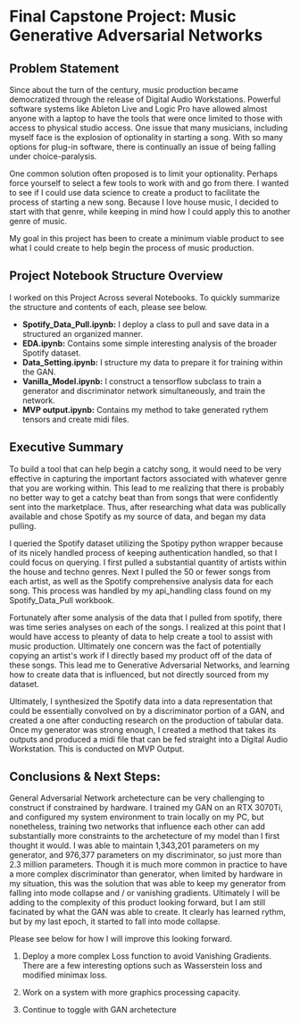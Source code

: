 # Final Capstone Project: Music Generative Adversarial Networks

## Problem Statement

Since about the turn of the century, music production became democratized through the release of Digital Audio Workstations. Powerful software systems like Ableton Live and Logic Pro have allowed almost anyone with a laptop to have the tools that were once limited to those with access to physical studio access. One issue that many musicians, including myself face is the explosion of optionality in starting a song. With so many options for plug-in software, there is continually an issue of being falling under choice-paralysis.

One common solution often proposed is to limit your optionality. Perhaps force yourself to select a few tools to work with and go from there. I wanted to see if I could use data science to create a product to facilitate the process of starting a new song. Because I love house music, I decided to start with that genre, while keeping in mind how I could apply this to another genre of music.

My goal in this project has been to create a minimum viable product to see what I could create to help begin the process of music production.

## Project Notebook Structure Overview

I worked on this Project Across several Notebooks. To quickly summarize the structure and contents of each, please see below.
- **Spotify_Data_Pull.ipynb:** I deploy a class to pull and save data in a structured an organized manner.
- **EDA.ipynb:** Contains some simple interesting analysis of the broader Spotify dataset.
- **Data_Setting.ipynb:** I structure my data to prepare it for training within the GAN.
- **Vanilla_Model.ipynb:** I construct a tensorflow subclass to train a generator and discriminator network simultaneously, and train the network.
- **MVP output.ipynb:** Contains my method to take generated rythem tensors and create midi files.

## Executive Summary

To build a tool that can help begin a catchy song, it would need to be very effective in capturing the important factors associated with whatever genre that you are working within. This lead to me realizing that there is probably no better way to get a catchy beat than from songs that were confidently sent into the marketplace. Thus, after researching what data was publically available and chose Spotify as my source of data, and began my data pulling.

I queried the Spotify dataset utilizing the Spotipy python wrapper because of its nicely handled process of keeping authentication handled, so that I could focus on querying. I first pulled a substantial quantity of artists within the house and techno genres. Next I pulled the 50 or fewer songs from each artist, as well as the Spotify comprehensive analysis data for each song. This process was handled by my api_handling class found on my Spotify_Data_Pull workbook.

Fortunately after some analysis of the data that I pulled from spotify, there was time series analyses on each of the songs. I realized at this point that I would have access to pleanty of data to help create a tool to assist with music production. Ultimately one concern was the fact of potentially copying an artist's work if I directly based my product off of the data of these songs. This lead me to Generative Adversarial Networks, and learning how to create data that is influenced, but not directly sourced from my dataset.

Ultimately, I synthesized the Spotify data into a data representation that could be essentially convolved on by a discriminator portion of a GAN, and created a one after conducting research on the production of tabular data. Once my generator was strong enough, I created a method that takes its outputs and produced a midi file that can be fed straight into a Digital Audio Workstation. This is conducted on MVP Output.

## Conclusions & Next Steps:
General Adversarial Network archetecture can be very challenging to construct if constrained by hardware. I trained my GAN on an RTX 3070Ti, and configured my system environment to train locally on my PC, but nonetheless, training two networks that influence each other can add substantially more constraints to the archetecture of my model than I first thought it would. I was able to maintain 1,343,201 parameters on my generator, and 976,377 parameters on my discriminator, so just more than 2.3 million parameters. Though it is much more common in practice to have a more complex discriminator than generator, when limited by hardware in my situation, this was the solution that was able to keep my generator from falling into mode collapse and / or vanishing gradients. Ultimately I will be adding to the complexity of this product looking forward, but I am still facinated by what the GAN was able to create. It clearly has learned rythm, but by my last epoch, it started to fall into mode collapse.

Please see below for how I will improve this looking forward.

1. Deploy a more complex Loss function to avoid Vanishing Gradients. There are a few interesting options such as Wasserstein loss and modified minimax loss.

2. Work on a system with more graphics processing capacity.

3. Continue to toggle with GAN archetecture
